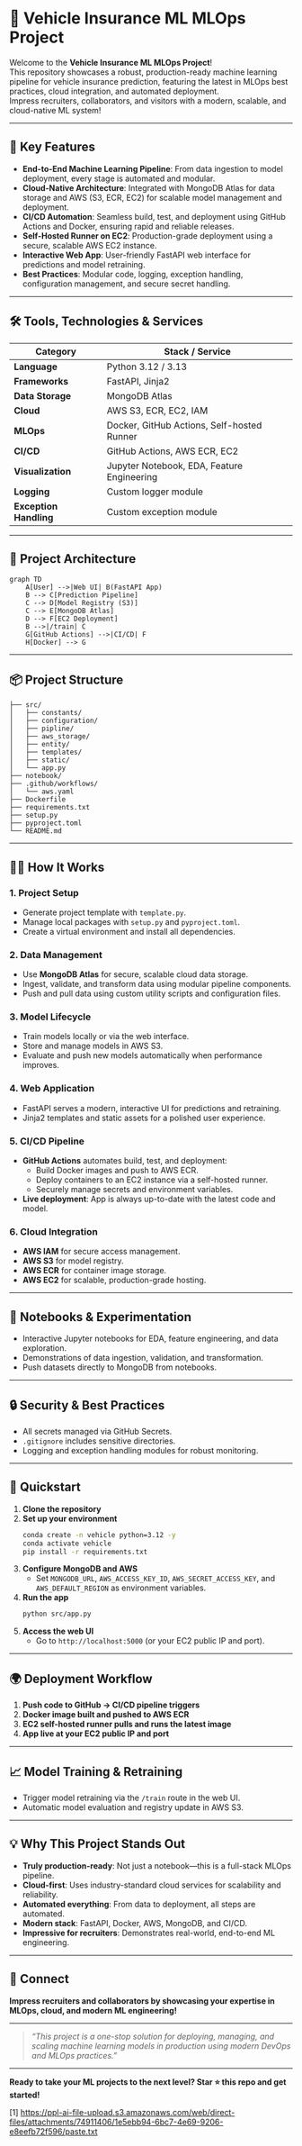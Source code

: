 # 🚗 Vehicle Insurance ML MLOps Project

Welcome to the **Vehicle Insurance ML MLOps Project**!  
This repository showcases a robust, production-ready machine learning pipeline for vehicle insurance prediction, featuring the latest in MLOps best practices, cloud integration, and automated deployment.  
Impress recruiters, collaborators, and visitors with a modern, scalable, and cloud-native ML system!

---

## 🌟 Key Features

- **End-to-End Machine Learning Pipeline**: From data ingestion to model deployment, every stage is automated and modular.
- **Cloud-Native Architecture**: Integrated with MongoDB Atlas for data storage and AWS (S3, ECR, EC2) for scalable model management and deployment.
- **CI/CD Automation**: Seamless build, test, and deployment using GitHub Actions and Docker, ensuring rapid and reliable releases.
- **Self-Hosted Runner on EC2**: Production-grade deployment using a secure, scalable AWS EC2 instance.
- **Interactive Web App**: User-friendly FastAPI web interface for predictions and model retraining.
- **Best Practices**: Modular code, logging, exception handling, configuration management, and secure secret handling.

---

## 🛠️ Tools, Technologies & Services

| Category            | Stack / Service                                 |
|---------------------|-------------------------------------------------|
| **Language**        | Python 3.12 / 3.13                              |
| **Frameworks**      | FastAPI, Jinja2                                 |
| **Data Storage**    | MongoDB Atlas                                   |
| **Cloud**           | AWS S3, ECR, EC2, IAM                           |
| **MLOps**           | Docker, GitHub Actions, Self-hosted Runner      |
| **CI/CD**           | GitHub Actions, AWS ECR, EC2                    |
| **Visualization**   | Jupyter Notebook, EDA, Feature Engineering      |
| **Logging**         | Custom logger module                            |
| **Exception Handling** | Custom exception module                      |

---

## 🚀 Project Architecture

```mermaid
graph TD
    A[User] -->|Web UI| B(FastAPI App)
    B --> C[Prediction Pipeline]
    C --> D[Model Registry (S3)]
    C --> E[MongoDB Atlas]
    D --> F[EC2 Deployment]
    B -->|/train| C
    G[GitHub Actions] -->|CI/CD| F
    H[Docker] --> G
```

---

## 📦 Project Structure

```
├── src/
│   ├── constants/
│   ├── configuration/
│   ├── pipline/
│   ├── aws_storage/
│   ├── entity/
│   ├── templates/
│   ├── static/
│   └── app.py
├── notebook/
├── .github/workflows/
│   └── aws.yaml
├── Dockerfile
├── requirements.txt
├── setup.py
├── pyproject.toml
└── README.md
```

---

## 🧑‍💻 How It Works

### 1. **Project Setup**
- Generate project template with `template.py`.
- Manage local packages with `setup.py` and `pyproject.toml`.
- Create a virtual environment and install all dependencies.

### 2. **Data Management**
- Use **MongoDB Atlas** for secure, scalable cloud data storage.
- Ingest, validate, and transform data using modular pipeline components.
- Push and pull data using custom utility scripts and configuration files.

### 3. **Model Lifecycle**
- Train models locally or via the web interface.
- Store and manage models in AWS S3.
- Evaluate and push new models automatically when performance improves.

### 4. **Web Application**
- FastAPI serves a modern, interactive UI for predictions and retraining.
- Jinja2 templates and static assets for a polished user experience.

### 5. **CI/CD Pipeline**
- **GitHub Actions** automates build, test, and deployment:
  - Build Docker images and push to AWS ECR.
  - Deploy containers to an EC2 instance via a self-hosted runner.
  - Securely manage secrets and environment variables.
- **Live deployment**: App is always up-to-date with the latest code and model.

### 6. **Cloud Integration**
- **AWS IAM** for secure access management.
- **AWS S3** for model registry.
- **AWS ECR** for container image storage.
- **AWS EC2** for scalable, production-grade hosting.

---

## 📝 Notebooks & Experimentation

- Interactive Jupyter notebooks for EDA, feature engineering, and data exploration.
- Demonstrations of data ingestion, validation, and transformation.
- Push datasets directly to MongoDB from notebooks.

---

## 🔒 Security & Best Practices

- All secrets managed via GitHub Secrets.
- `.gitignore` includes sensitive directories.
- Logging and exception handling modules for robust monitoring.

---

## 🏁 Quickstart

1. **Clone the repository**
2. **Set up your environment**
   ```bash
   conda create -n vehicle python=3.12 -y
   conda activate vehicle
   pip install -r requirements.txt
   ```
3. **Configure MongoDB and AWS**
   - Set `MONGODB_URL`, `AWS_ACCESS_KEY_ID`, `AWS_SECRET_ACCESS_KEY`, and `AWS_DEFAULT_REGION` as environment variables.
4. **Run the app**
   ```bash
   python src/app.py
   ```
5. **Access the web UI**
   - Go to `http://localhost:5000` (or your EC2 public IP and port).

---

## 🌍 Deployment Workflow

1. **Push code to GitHub → CI/CD pipeline triggers**
2. **Docker image built and pushed to AWS ECR**
3. **EC2 self-hosted runner pulls and runs the latest image**
4. **App live at your EC2 public IP and port**

---

## 📈 Model Training & Retraining

- Trigger model retraining via the `/train` route in the web UI.
- Automatic model evaluation and registry update in AWS S3.

---

## 💡 Why This Project Stands Out

- **Truly production-ready**: Not just a notebook—this is a full-stack MLOps pipeline.
- **Cloud-first**: Uses industry-standard cloud services for scalability and reliability.
- **Automated everything**: From data to deployment, all steps are automated.
- **Modern stack**: FastAPI, Docker, AWS, MongoDB, and CI/CD.
- **Impressive for recruiters**: Demonstrates real-world, end-to-end ML engineering.

---

## 🤝 Connect

**Impress recruiters and collaborators by showcasing your expertise in MLOps, cloud, and modern ML engineering!**

---

> _“This project is a one-stop solution for deploying, managing, and scaling machine learning models in production using modern DevOps and MLOps practices.”_

---

**Ready to take your ML projects to the next level? Star ⭐ this repo and get started!**

[1] https://ppl-ai-file-upload.s3.amazonaws.com/web/direct-files/attachments/74911406/1e5ebb94-6bc7-4e69-9206-e8eefb72f596/paste.txt